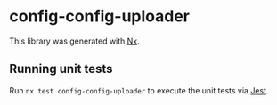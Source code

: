 # config-config-uploader

This library was generated with [Nx](https://nx.dev).

## Running unit tests

Run `nx test config-config-uploader` to execute the unit tests via [Jest](https://jestjs.io).
